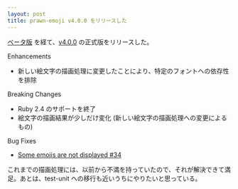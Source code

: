 ```yaml
---
layout: post
title: prawn-emoji v4.0.0 をリリースした
---
```


[ベータ版](/2020/07/07/prawn-emoji-v4.0.0.beta.1-released.html) を経て、[v4.0.0](https://github.com/hidakatsuya/prawn-emoji/blob/master/CHANGELOG.md#400) の正式版をリリースした。

Enhancements
- 新しい絵文字の描画処理に変更したことにより、特定のフォントへの依存性を排除

Breaking Changes
- Ruby 2.4 のサポートを終了
- 絵文字の描画結果が少しだけ変化 (新しい絵文字の描画処理への変更によるもの)

Bug Fixes
- [Some emojis are not displayed #34](https://github.com/hidakatsuya/prawn-emoji/issues/34)

これまでの描画処理には、以前から不満を持っていたので、それが解決できて満足。あとは、test-unit への移行も近いうちにやりたいと思っている。
